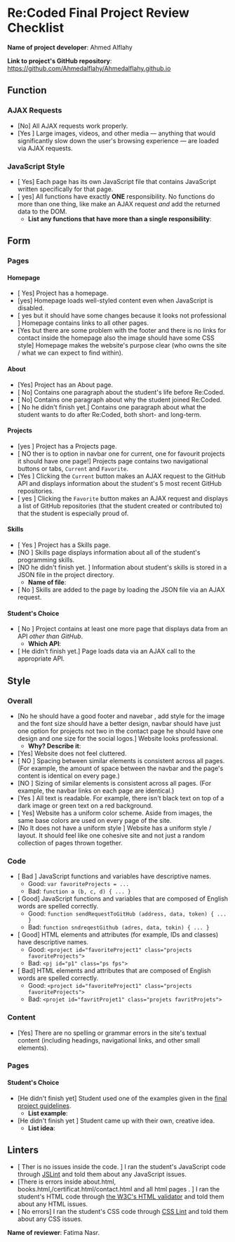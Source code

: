 # Re:Coded Final Project Review Checklist

**Name of project developer**: Ahmed Alflahy

**Link to project's GitHub repository**: 
https://github.com/Ahmedalflahy/Ahmedalflahy.github.io
## Function
### AJAX Requests
- [No] All AJAX requests work properly.
- [Yes ] Large images, videos, and other media — anything that would significantly slow down the user's browsing experience — are loaded via AJAX requests.

### JavaScript Style
- [ Yes] Each page has its own JavaScript file that contains JavaScript written specifically for that page.
- [ yes] All functions have exactly **ONE** responsibility. No functions do more than one thing, like make an AJAX request *and* add the returned data to the DOM.
  + **List any functions that have more than a single responsibility**: 

## Form
### Pages
#### Homepage
- [ Yes] Project has a homepage.
- [yes] Homepage loads well-styled content even when JavaScript is disabled.
- [ yes but it should have some changes because it looks not professional ] Homepage contains links to all other pages.
- [Yes but there are some problem with the footer and there is no links for contact inside the homepage also the image should have some CSS style] Homepage makes the website's purpose clear (who owns the site / what we can expect to find within).

#### About
- [Yes] Project has an About page.
- [ No] Contains one paragraph about the student's life before Re:Coded.
- [ No] Contains one paragraph about why the student joined Re:Coded.
- [ No he didn't finish yet.] Contains one paragraph about what the student wants to do after Re:Coded, both short- and long-term.

#### Projects
- [yes ] Project has a Projects page.
- [  NO ther is to option in navbar one for current, one for favourit projects it should have one page!] Projects page contains two navigational buttons or tabs, `Current` and `Favorite`.
- [Yes ] Clicking the `Current` button makes an AJAX request to the GitHub API and displays information about the student's 5 most recent GitHub repositories.
- [ yes ] Clicking the `Favorite` button makes an AJAX request and displays a list of GitHub repositories (that the student created or contributed to) that the student is especially proud of.

#### Skills
- [ Yes ] Project has a Skills page.
- [NO ] Skills page displays information about all of the student's programming skills.
- [NO he didn't finish yet. ] Information about student's skills is stored in a JSON file in the project directory.
  + **Name of file**: 
- [ No ] Skills are added to the page by loading the JSON file via an AJAX request.

#### Student's Choice
- [ No ] Project contains at least one more page that displays data from an API *other than GitHub*.
  + **Which API**: 
- [ He didn't finish yet.] Page loads data via an AJAX call to the appropriate API.

## Style
### Overall
- [No he should have a good footer and navebar , add style for the image and the font size should have a better design, navbar should have just one option for projects not two in the contact page he should have one design and one size for the social logos.] Website looks professional.
  + **Why? Describe it**: 
- [Yes] Website does not feel cluttered.
- [ NO ] Spacing between similar elements is consistent across all pages. (For example, the amount of space between the navbar and the page's content is identical on every page.)
- [NO ] Sizing of similar elements is consistent across all pages. (For example, the navbar links on each page are identical.)
- [Yes ] All text is readable. For example, there isn't black text on top of a dark image or green text on a red background.
- [ Yes] Website has a uniform color scheme. Aside from images, the same base colors are used on every page of the site.
- [No It does not have a uniform style ] Website has a uniform style / layout. It should feel like one cohesive site and not just a random collection of pages thrown together.

### Code
- [ Bad ] JavaScript functions and variables have descriptive names.
  + Good: `var favoriteProjects = ...`
  + Bad: `function a (b, c, d) { ... }`
- [ Good] JavaScript functions and variables that are composed of English words are spelled correctly.
  + Good: `function sendRequestToGitHub (address, data, token) { ... }`
  + Bad: `function sndreqestGithub (adres, data, tokin) { ... }`
- [ Good] HTML elements and attributes (for example, IDs and classes) have descriptive names.
  + Good: `<project id="favoriteProject1" class="projects favoriteProjects">`
  + Bad: `<pj id="p1" class="ps fps">`
- [ Bad] HTML elements and attributes that are composed of English words are spelled correctly.
  + Good: `<project id="favoriteProject1" class="projects favoriteProjects">`
  + Bad: `<projet id="favritProjet1" class="projets favritProjets">`
  
### Content
- [Yes] There are no spelling or grammar errors in the site's textual content (including headings, navigational links, and other small elements).

### Pages
#### Student's Choice
- [He didn't finish yet] Student used one of the examples given in the [final project guidelines](https://github.com/gj/re-coded-js-final-project/blob/master/README.md).
  + **List example**: 
- [He didn't finish yet ] Student came up with their own, creative idea.
  + **List idea**: 
  
## Linters
- [ Ther is no issues inside the code. ] I ran the student's JavaScript code through [JSLint](http://jslint.com/) and told them about any JavaScript issues.
- [There is errors inside about.html, books.html,/certificat.html/contact.html and all html pages . ] I ran the student's HTML code through [the W3C's HTML validator](https://validator.w3.org/nu/) and told them about any HTML issues.
- [ No errors] I ran the student's CSS code through [CSS Lint](http://csslint.net/) and told them about any CSS issues.

**Name of reviewer**: Fatima Nasr.
